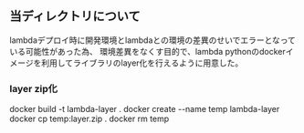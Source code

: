 ## 当ディレクトリについて
lambdaデプロイ時に開発環境とlambdaとの環境の差異のせいでエラーとなっている可能性があった為、
環境差異をなくす目的で、lambda pythonのdockerイメージを利用してライブラリのlayer化を行えるように用意した。

### layer zip化
docker build -t lambda-layer .
docker create --name temp lambda-layer
docker cp temp:layer.zip .
docker rm temp
